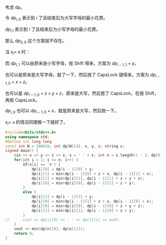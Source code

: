 考虑 dp。

令 $dp_{i,0}$ 表示到 $i$ 了且结束后为大写字母的最小花费。

$dp_{i.1}$ 表示到 $i$ 了且结束后为小写字母的最小花费。

那么 $dp_{0,0}$ 这个方案就不存在。

当 $s_i=$ `A` 时：

而 $dp_{i,1}$ 可以由原来是小写字母，按 Shift 得来，方案为 $dp_{i-1,1}+y$。

也可以是原来是大写字母，敲了一下，然后按了 CapsLock 键得来，方案为 $dp_{i-1,0}+x+z$。

也可以是 $dp_{i-1,0}+z+y+z$，原来是大写，然后摁了 CapsLock，在按 Shift，再按 CapsLock。

$dp_{i,0}$ 也可以 $dp_{i-1,0}+x$，就是原来是大写，然后按一下。

$s_i=$ `a` 的情况同理推一下就好了。

```cpp
#include<bits/stdc++.h>
using namespace std;
#define int long long
const int N = 300010; int dp[N][4], x, y, z; string s;
signed main() {
	cin >> x >> y >> z >> s; s = ' ' + s; int n = s.length() - 1; dp[0][1] = 1e18;
	for(int i = 1; i <= n; i++) {
		if(s[i] == 'A') {
			dp[i][0] = dp[i - 1][0] + y;
			dp[i][1] = min(dp[i - 1][0] + z + x, dp[i - 1][1] + x);
			dp[i][1] = min(dp[i][1], dp[i - 1][1] + z + y + z);
			dp[i][0] = min(dp[i][0], dp[i - 1][1] + z + y);
		}
		else {
			dp[i][1] = dp[i - 1][1] + y;
			dp[i][0] = min(dp[i - 1][1] + z + x, dp[i - 1][0] + x);
			dp[i][0] = min(dp[i][0], dp[i - 1][0] + z + y + z);
			dp[i][1] = min(dp[i][1], dp[i - 1][0] + z + y);
		}
//		cout << dp[i][0] << ' ' << dp[i][1] << endl;
	}
	cout << min(dp[n][0], dp[n][1]);
	return 0;
}
```